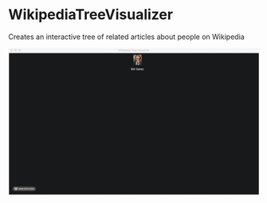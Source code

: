 # WikipediaTreeVisualizer
Creates an interactive tree of related articles about people on Wikipedia

![](sample.gif)
